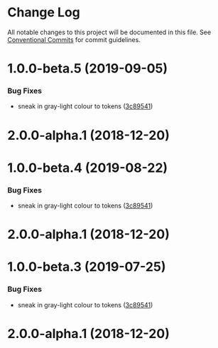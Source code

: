 # Change Log

All notable changes to this project will be documented in this file.
See [Conventional Commits](https://conventionalcommits.org) for commit guidelines.

# 1.0.0-beta.5 (2019-09-05)


### Bug Fixes

* sneak in gray-light colour  to tokens ([3c89541](https://github.com/visual-framework/vf-core/commit/3c89541))



# 2.0.0-alpha.1 (2018-12-20)





# 1.0.0-beta.4 (2019-08-22)


### Bug Fixes

* sneak in gray-light colour  to tokens ([3c89541](https://github.com/visual-framework/vf-core/commit/3c89541))



# 2.0.0-alpha.1 (2018-12-20)





# 1.0.0-beta.3 (2019-07-25)


### Bug Fixes

* sneak in gray-light colour  to tokens ([3c89541](https://github.com/visual-framework/vf-core/commit/3c89541))



# 2.0.0-alpha.1 (2018-12-20)
